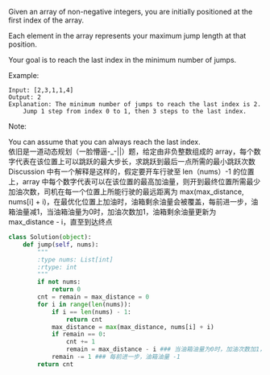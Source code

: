 Given an array of non-negative integers, you are initially positioned at the first index of the array.

Each element in the array represents your maximum jump length at that position.

Your goal is to reach the last index in the minimum number of jumps.

Example:
```
Input: [2,3,1,1,4]
Output: 2
Explanation: The minimum number of jumps to reach the last index is 2.
    Jump 1 step from index 0 to 1, then 3 steps to the last index.
```
Note:

You can assume that you can always reach the last index.  
依旧是一道动态规划（一脸懵逼-_-||）题，给定由非负整数组成的 array，每个数字代表在该位置上可以跳跃的最大步长，求跳跃到最后一点所需的最小跳跃次数  
Discussion 中有一个解释是这样的，假定要开车行驶至 len（nums）-1 的位置上，array 中每个数字代表可以在该位置的最高加油量，则开到最终位置所需最少加油次数，司机在每一个位置上所能行驶的最远距离为 max(max_distance, nums[i] + i)，在最优化位置上加油时，油箱剩余油量会被覆盖，每前进一步，油箱油量减1，当油箱油量为0时，加油次数加1，油箱剩余油量更新为 max_distance - i，直至到达终点
```python
class Solution(object):
    def jump(self, nums):
        """
        :type nums: List[int]
        :rtype: int
        """
        if not nums:
            return 0
        cnt = remain = max_distance = 0
        for i in range(len(nums)):
            if i == len(nums) - 1:
                return cnt
            max_distance = max(max_distance, nums[i] + i)
            if remain == 0:
                cnt += 1
                remain = max_distance - i ### 当油箱油量为0时，加油次数加1，油箱剩余油量更新为 max_distance - i
            remain -= 1 ### 每前进一步，油箱油量 -1
        return cnt
```
